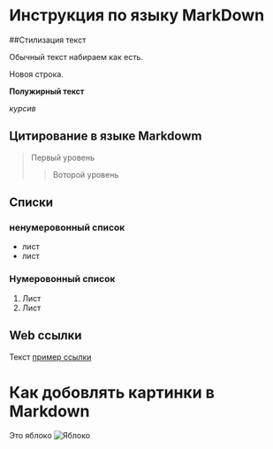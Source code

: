 # Инструкция по языку MarkDown

##Стилизация текст

Обычный текст набираем как есть.

Новоя строка.

**Полужирный текст**

*курсив*

## Цитирование в языке Markdowm
>Первый уровень
>>Воторой уровень

## Списки
### ненумеровонный список 
* лист
* лист

### Нумеровонный список
1. Лист
2. Лист

## Web ссылки
Текст [пример ссылки](https://www.youtube.com/watch?v=dQw4w9WgXcQ&ab_channel=RickAstley "всплывающая подсказка")

# Как добовлять картинки в Markdown
Это яблоко
![Яблоко](apple.PNG)
